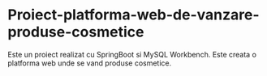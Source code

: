# Proiect-platforma-web-de-vanzare-produse-cosmetice
Este un proiect realizat cu SpringBoot si MySQL Workbench. Este creata o platforma web unde se vand produse cosmetice.

